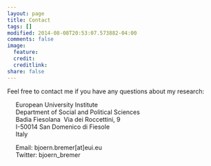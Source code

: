 ```yaml
---
layout: page
title: Contact
tags: []
modified: 2014-08-08T20:53:07.573882-04:00
comments: false
image:
  feature:
  credit:
  creditlink: 
share: false
---
```


Feel free to contact me if you have any questions about my research: 

&nbsp;&nbsp;&nbsp;&nbsp; European University Institute   
&nbsp;&nbsp;&nbsp;&nbsp; Department of Social and Political Sciences   
&nbsp;&nbsp;&nbsp;&nbsp; Badia Fiesolana  Via dei Roccettini, 9   
&nbsp;&nbsp;&nbsp;&nbsp; I-50014 San Domenico di Fiesole   
&nbsp;&nbsp;&nbsp;&nbsp; Italy     

&nbsp;&nbsp;&nbsp;&nbsp; Email: bjoern.bremer[at]eui.eu   
&nbsp;&nbsp;&nbsp;&nbsp; Twitter: bjoern_bremer

